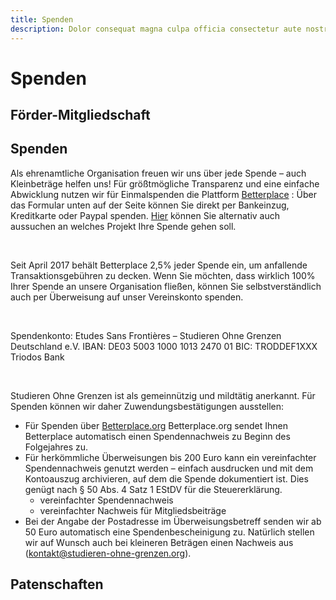 ```yaml
---
title: Spenden
description: Dolor consequat magna culpa officia consectetur aute nostrud excepteur in sunt sint aliqua pariatur. Irure voluptate veniam sit aliquip dolor incididunt aute Lorem quis ullamco occaecat nulla laborum id. Culpa elit Lorem cillum occaecat exercitation aliqua aliqua enim commodo velit mollit quis velit irure. Dolor Lorem exercitation nisi nisi nisi dolore esse ut aliquip duis.
---
```


# Spenden

## Förder-Mitgliedschaft

## Spenden
Als ehrenamtliche Organisation freuen wir uns über jede Spende – auch Kleinbeträge helfen uns! Für größtmögliche Transparenz und eine einfache Abwicklung nutzen wir für Einmalspenden die Plattform 
<a href="betterplace.org/de/organisations/490-studieren-ohne-grenzen-deutschland-e-v">Betterplace</a>
: Über das Formular unten auf der Seite können Sie direkt per Bankeinzug, Kreditkarte oder Paypal spenden. 
<a href="betterplace.org/de/organisations/490-studieren-ohne-grenzen-deutschland-e-v/projects">Hier</a> können Sie alternativ auch aussuchen an welches Projekt Ihre Spende gehen soll.

<br>

Seit April 2017 behält Betterplace 2,5% jeder Spende ein, um anfallende Transaktionsgebühren zu decken. Wenn Sie möchten, dass wirklich 100% Ihrer Spende an unsere Organisation fließen, können Sie selbstverständlich auch per Überweisung auf unser Vereinskonto spenden. 

<br>

Spendenkonto:
Etudes Sans Frontières – Studieren Ohne Grenzen Deutschland e.V.
IBAN: DE03 5003 1000 1013 2470 01
BIC: TRODDEF1XXX
Triodos Bank

<br>

Studieren Ohne Grenzen ist als gemeinnützig und mildtätig anerkannt. Für Spenden können wir daher Zuwendungsbestätigungen ausstellen:

- Für Spenden über
<a href="betterplace.org/de/organisations/490-studieren-ohne-grenzen-deutschland-e-v">Betterplace.org</a>
Betterplace.org sendet Ihnen Betterplace automatisch einen Spendennachweis zu Beginn des Folgejahres zu.
- Für herkömmliche Überweisungen bis 200 Euro kann ein vereinfachter Spendennachweis genutzt werden – einfach ausdrucken und mit dem Kontoauszug archivieren, auf dem die Spende dokumentiert ist. Dies genügt nach § 50 Abs. 4 Satz 1 EStDV für die Steuererklärung.
  - vereinfachter Spendennachweis 
  - vereinfachter Nachweis für Mitgliedsbeiträge
- Bei der Angabe der Postadresse im Überweisungsbetreff senden wir ab 50 Euro automatisch eine Spendenbescheinigung zu. Natürlich stellen wir auf Wunsch auch bei kleineren Beträgen einen Nachweis aus (kontakt@studieren-ohne-grenzen.org).


## Patenschaften
